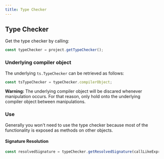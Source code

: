 ```yaml
---
title: Type Checker
---
```


## Type Checker

Get the type checker by calling:

```ts
const typeChecker = project.getTypeChecker();
```

### Underlying compiler object

The underlying `ts.TypeChecker` can be retrieved as follows:

```ts
const tsTypeChecker = typeChecker.compilerObject;
```

**Warning:** The underlying compiler object will be discared whenever manipulation occurs. For that reason, only hold onto the underlying compiler object between manipulations.

### Use

Generally you won't need to use the type checker because most of the functionality is exposed as methods on other objects.

#### Signature Resolution

```ts
const resolvedSignature = typeChecker.getResolvedSignature(callLikeExpression);
```